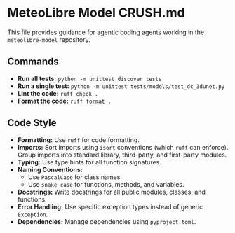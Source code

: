 # MeteoLibre Model CRUSH.md

This file provides guidance for agentic coding agents working in the `meteolibre-model` repository.

## Commands

- **Run all tests:** `python -m unittest discover tests`
- **Run a single test:** `python -m unittest tests/models/test_dc_3dunet.py`
- **Lint the code:** `ruff check .`
- **Format the code:** `ruff format .`

## Code Style

- **Formatting:** Use `ruff` for code formatting.
- **Imports:** Sort imports using `isort` conventions (which `ruff` can enforce). Group imports into standard library, third-party, and first-party modules.
- **Typing:** Use type hints for all function signatures.
- **Naming Conventions:**
    - Use `PascalCase` for class names.
    - Use `snake_case` for functions, methods, and variables.
- **Docstrings:** Write docstrings for all public modules, classes, and functions.
- **Error Handling:** Use specific exception types instead of generic `Exception`.
- **Dependencies:** Manage dependencies using `pyproject.toml`.
